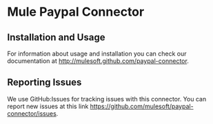 Mule Paypal Connector
=========================

Installation and Usage
----------------------

For information about usage and installation you can check our documentation at http://mulesoft.github.com/paypal-connector.

Reporting Issues
----------------

We use GitHub:Issues for tracking issues with this connector. You can report new issues at this link https://github.com/mulesoft/paypal-connector/issues.